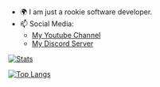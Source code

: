 - :earth_africa: I am just a rookie software developer.
- 📫 Social Media:
  - [My Youtube Channel](https://www.youtube.com/c/androcyber/)
  - [My Discord Server](https://discord.com/invite/34p9Dg28wy)

[![Stats](https://github-readme-stats.vercel.app/api?username=androcyberofficial&count_private=true&show_icons=true&theme=vision-friendly-dark&hide_rank=false)](https://github.com/anuraghazra/github-readme-stats)

[![Top Langs](https://github-readme-stats.vercel.app/api/top-langs/?username=androcyberofficial)](https://github.com/anuraghazra/github-readme-stats)
